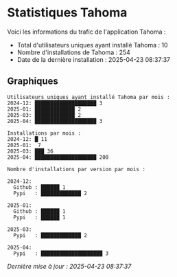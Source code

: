 # Statistiques Tahoma

Voici les informations du trafic de l'application Tahoma :
- Total d'utilisateurs uniques ayant installé Tahoma : 10
- Nombre d'installations de Tahoma : 254
- Date de la dernière installation : 2025-04-23 08:37:37

## Graphiques
```
Utilisateurs uniques ayant installé Tahoma par mois :
2024-12: ████████████████████ 3
2025-01: █████████████ 2
2025-03: █████████████ 2
2025-04: ████████████████████ 3
```

```
Installations par mois :
2024-12: █ 11
2025-01:  7
2025-03: ███ 36
2025-04: ████████████████████ 200
```

```
Nombre d'installations par version par mois :

2024-12:
  Github : ██████ 1
  Pypi   : █████████████ 2

2025-01:
  Github : ██████ 1
  Pypi   : ██████ 1

2025-03:
  Pypi   : █████████████ 2

2025-04:
  Pypi   : ████████████████████ 3
```


*Dernière mise à jour : 2025-04-23 08:37:37*
